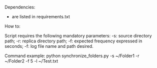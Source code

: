 Dependencies:
- are listed in requirements.txt

How to:

Script requires the following mandatory parameters: 
-s: source directory path; 
-r: replica directory path;
-f: expected frequency expressed in seconds; 
-f: log file name and path desired. 

Command example:
python synchronize_folders.py -s ~/Folder1 -r ~/Folder2 -f 5 -l ~/Test.txt
